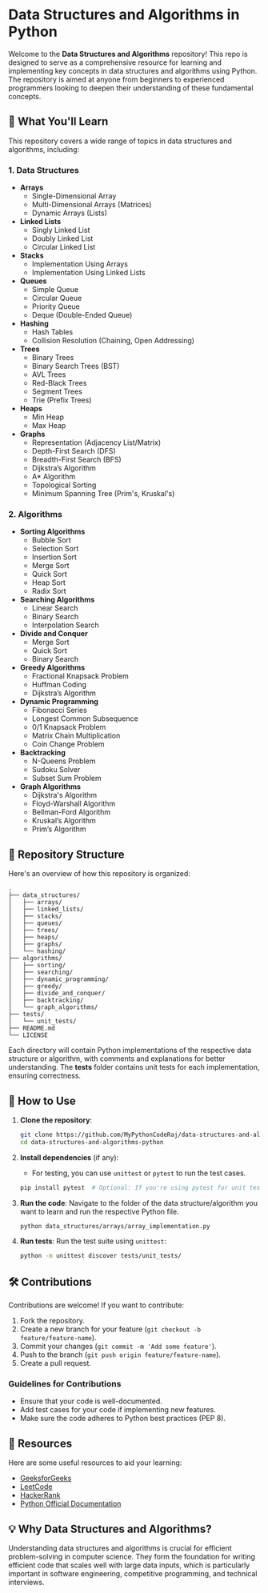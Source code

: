 # Data Structures and Algorithms in Python

Welcome to the **Data Structures and Algorithms** repository! This repo is designed to serve as a comprehensive resource for learning and implementing key concepts in data structures and algorithms using Python. The repository is aimed at anyone from beginners to experienced programmers looking to deepen their understanding of these fundamental concepts.

## 🧠 What You'll Learn

This repository covers a wide range of topics in data structures and algorithms, including:

### 1. **Data Structures**

- **Arrays**
  - Single-Dimensional Array
  - Multi-Dimensional Arrays (Matrices)
  - Dynamic Arrays (Lists)
- **Linked Lists**
  - Singly Linked List
  - Doubly Linked List
  - Circular Linked List
- **Stacks**
  - Implementation Using Arrays
  - Implementation Using Linked Lists
- **Queues**
  - Simple Queue
  - Circular Queue
  - Priority Queue
  - Deque (Double-Ended Queue)
- **Hashing**
  - Hash Tables
  - Collision Resolution (Chaining, Open Addressing)
- **Trees**
  - Binary Trees
  - Binary Search Trees (BST)
  - AVL Trees
  - Red-Black Trees
  - Segment Trees
  - Trie (Prefix Trees)
- **Heaps**
  - Min Heap
  - Max Heap
- **Graphs**
  - Representation (Adjacency List/Matrix)
  - Depth-First Search (DFS)
  - Breadth-First Search (BFS)
  - Dijkstra’s Algorithm
  - A\* Algorithm
  - Topological Sorting
  - Minimum Spanning Tree (Prim's, Kruskal's)

### 2. **Algorithms**

- **Sorting Algorithms**
  - Bubble Sort
  - Selection Sort
  - Insertion Sort
  - Merge Sort
  - Quick Sort
  - Heap Sort
  - Radix Sort
- **Searching Algorithms**
  - Linear Search
  - Binary Search
  - Interpolation Search
- **Divide and Conquer**
  - Merge Sort
  - Quick Sort
  - Binary Search
- **Greedy Algorithms**
  - Fractional Knapsack Problem
  - Huffman Coding
  - Dijkstra’s Algorithm
- **Dynamic Programming**
  - Fibonacci Series
  - Longest Common Subsequence
  - 0/1 Knapsack Problem
  - Matrix Chain Multiplication
  - Coin Change Problem
- **Backtracking**
  - N-Queens Problem
  - Sudoku Solver
  - Subset Sum Problem
- **Graph Algorithms**
  - Dijkstra's Algorithm
  - Floyd-Warshall Algorithm
  - Bellman-Ford Algorithm
  - Kruskal’s Algorithm
  - Prim’s Algorithm

## 📂 Repository Structure

Here's an overview of how this repository is organized:

```
.
├── data_structures/
│   ├── arrays/
│   ├── linked_lists/
│   ├── stacks/
│   ├── queues/
│   ├── trees/
│   ├── heaps/
│   ├── graphs/
│   └── hashing/
├── algorithms/
│   ├── sorting/
│   ├── searching/
│   ├── dynamic_programming/
│   ├── greedy/
│   ├── divide_and_conquer/
│   ├── backtracking/
│   └── graph_algorithms/
├── tests/
│   └── unit_tests/
├── README.md
└── LICENSE
```

Each directory will contain Python implementations of the respective data structure or algorithm, with comments and explanations for better understanding. The **tests** folder contains unit tests for each implementation, ensuring correctness.

## 🚀 How to Use

1. **Clone the repository**:

   ```bash
   git clone https://github.com/MyPythonCodeRaj/data-structures-and-algorithms-python.git
   cd data-structures-and-algorithms-python
   ```

2. **Install dependencies** (if any):

   - For testing, you can use `unittest` or `pytest` to run the test cases.

   ```bash
   pip install pytest  # Optional: If you're using pytest for unit testing
   ```

3. **Run the code**:
   Navigate to the folder of the data structure/algorithm you want to learn and run the respective Python file.

   ```bash
   python data_structures/arrays/array_implementation.py
   ```

4. **Run tests**:
  Run the test suite using `unittest`:
   ```bash
   python -m unittest discover tests/unit_tests/
   ```

## 🛠️ Contributions

Contributions are welcome! If you want to contribute:

1. Fork the repository.
2. Create a new branch for your feature (`git checkout -b feature/feature-name`).
3. Commit your changes (`git commit -m 'Add some feature'`).
4. Push to the branch (`git push origin feature/feature-name`).
5. Create a pull request.

### Guidelines for Contributions

- Ensure that your code is well-documented.
- Add test cases for your code if implementing new features.
- Make sure the code adheres to Python best practices (PEP 8).

## 📖 Resources

Here are some useful resources to aid your learning:

- [GeeksforGeeks](https://www.geeksforgeeks.org)
- [LeetCode](https://leetcode.com/)
- [HackerRank](https://www.hackerrank.com/domains/tutorials/10-days-of-algorithms)
- [Python Official Documentation](https://docs.python.org/3/)

## 💡 Why Data Structures and Algorithms?

Understanding data structures and algorithms is crucial for efficient problem-solving in computer science. They form the foundation for writing efficient code that scales well with large data inputs, which is particularly important in software engineering, competitive programming, and technical interviews.
